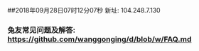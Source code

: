 ##2018年09月28日07时12分07秒 新址: 104.248.7.130
### 兔友常见问题及解答: https://github.com/wanggonging/d/blob/w/FAQ.md
